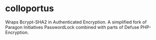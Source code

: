# colloportus
Wraps Bcrypt-SHA2 in Authenticated Encryption. A simplified fork of Paragon Initiatives PasswordLock combined with parts of Defuse PHP-Encryption.
